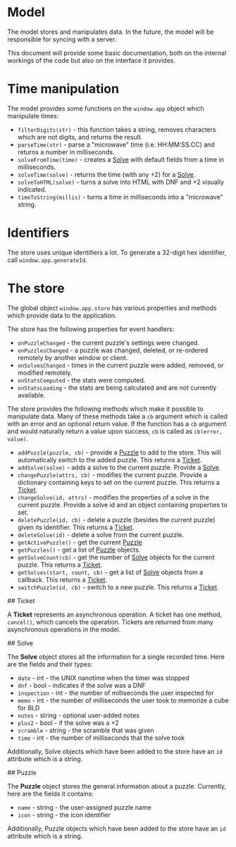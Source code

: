 # Model

The model stores and manipulates data. In the future, the model will be responsible for syncing with a server.

This document will provide some basic documentation, both on the internal workings of the code but also on the interface it provides.

# Time manipulation

The model provides some functions on the `window.app` object which manipulate times:

 * `filterDigits(str)` - this function takes a string, removes characters which are not digits, and returns the result.
 * `parseTime(str)` - parse a "microwave" time (i.e. HH:MM:SS.CC) and returns a number in milliseconds.
 * `solveFromTime(time)` - creates a [Solve](#solve-object) with default fields from a time in milliseconds.
 * `solveTime(solve)` - returns the time (with any +2) for a [Solve](#solve-object).
 * `solveToHTML(solve)` - turns a solve into HTML with DNF and +2 visually indicated.
 * `timeToString(millis)` - turns a time in milliseconds into a "microwave" string.

# Identifiers

The store uses unique identifiers a lot. To generate a 32-digit hex identifier, call `window.app.generateId`.

# The store

The global object `window.app.store` has various properties and methods which provide data to the application.

The store has the following properties for event handlers:

 * `onPuzzleChanged` - the current puzzle's settings were changed.
 * `onPuzzlesChanged` - a puzzle was changed, deleted, or re-ordered remotely by another window or client.
 * `onSolvesChanged` - times in the current puzzle were added, removed, or modified remotely.
 * `onStatsComputed` - the stats were computed.
 * `onStatsLoading` - the stats are being calculated and are not currently available.

The store provides the following methods which make it possible to manipulate data. Many of these methods take a `cb` argument which is called with an error and an optional return value. If the function has a `cb` argument and would naturally return a value upon success, `cb` is called as `cb(error, value)`.

 * `addPuzzle(puzzle, cb)` - provide a [Puzzle](#puzzle-object) to add to the store. This will automatically switch to the added puzzle. This returns a [Ticket](#ticket-object).
 * `addSolve(solve)` - adds a solve to the current puzzle. Provide a [Solve](#solve-object).
 * `changePuzzle(attrs, cb)` - modifies the current puzzle. Provide a dictionary containing keys to set on the current puzzle. This returns a [Ticket](#ticket-object).
 * `changeSolve(id, attrs)` - modifies the properties of a solve in the current puzzle. Provide a solve id and an object containing properties to set.
 * `deletePuzzle(id, cb)` - delete a puzzle (besides the current puzzle) given its identifier. This returns a [Ticket](#ticket-object).
 * `deleteSolve(id)` - delete a solve from the current puzzle.
 * `getActivePuzzle()` - get the current [Puzzle](#puzzle-object)
 * `getPuzzles()` - get a list of [Puzzle](#puzzle-object) objects.
 * `getSolveCount(cb)` - get the number of [Solve](#solve-object) objects for the current puzzle. This returns a [Ticket](#ticket-object).
 * `getSolves(start, count, cb)` - get a list of [Solve](#solve-object) objects from a callback. This returns a [Ticket](#ticket-object).
 * `switchPuzzle(id, cb)` - switch to a new puzzle. This returns a [Ticket](#ticket-object).

<a name="ticket-object" />
## Ticket

A **Ticket** represents an asynchronous operation. A ticket has one method, `cancel()`, which cancels the operation. Tickets are returned from many asynchronous operations in the model.

<a name="solve-object" />
## Solve

The **Solve** object stores all the information for a single recorded time. Here are the fields and their types:

 * `date` - int - the UNIX nanotime when the timer was stopped
 * `dnf` - bool - indicates if the solve was a DNF
 * `inspection` - int - the number of milliseconds the user inspected for
 * `memo` - int - the number of milliseconds the user took to memorize a cube for BLD
 * `notes` - string - optional user-added notes
 * `plus2` - bool - if the solve was a +2
 * `scramble` - string - the scramble that was given
 * `time` - int - the number of milliseconds that the solve took

Additionally, Solve objects which have been added to the store have an `id` attribute which is a string.

<a name="puzzle-object" />
## Puzzle

The **Puzzle** object stores the general information about a puzzle. Currently, here are the fields it contains:

 * `name` - string - the user-assigned puzzle name
 * `icon` - string - the icon identifier

Additionally, Puzzle objects which have been added to the store have an `id` attribute which is a string.
